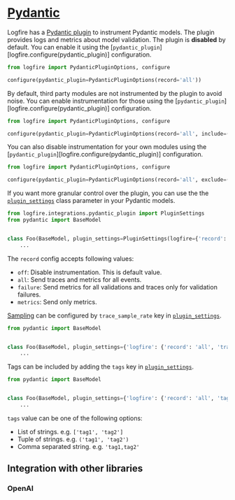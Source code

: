 # [Pydantic][pydantic]

<!-- TODO(Marcelo): Replace comments when mkdocstrings supports function parameter links. -->

Logfire has a [Pydantic plugin][pydantic-plugin] to instrument Pydantic models. The plugin provides logs and metrics
about model validation. The plugin is **disabled** by default. You can enable it using the
[`pydantic_plugin`][logfire.configure(pydantic_plugin)] configuration.

```py
from logfire import PydanticPluginOptions, configure

configure(pydantic_plugin=PydanticPluginOptions(record='all'))
```

By default, third party modules are not instrumented by the plugin to avoid noise. You can enable instrumentation for those
using the [`pydantic_plugin`][logfire.configure(pydantic_plugin)] configuration.

```py
from logfire import PydanticPluginOptions, configure

configure(pydantic_plugin=PydanticPluginOptions(record='all', include=('openai')))
```

You can also disable instrumentation for your own modules using the
[`pydantic_plugin`][logfire.configure(pydantic_plugin)] configuration.

```py
from logfire import PydanticPluginOptions, configure

configure(pydantic_plugin=PydanticPluginOptions(record='all', exclude=('app.api.v1')))
```

If you want more granular control over the plugin, you can use the the [`plugin_settings`][plugin_settings] class
parameter in your Pydantic models.

```py
from logfire.integrations.pydantic_plugin import PluginSettings
from pydantic import BaseModel


class Foo(BaseModel, plugin_settings=PluginSettings(logfire={'record': 'failure'})):
    ...
```

The `record` config accepts following values:

  * `off`: Disable instrumentation. This is default value.
  * `all`: Send traces and metrics for all events.
  * `failure`: Send metrics for all validations and traces only for validation failures.
  * `metrics`: Send only metrics.


[Sampling](../usage/sampling.md) can be configured by `trace_sample_rate` key in [`plugin_settings`][plugin_settings].

```py
from pydantic import BaseModel


class Foo(BaseModel, plugin_settings={'logfire': {'record': 'all', 'trace_sample_rate': 0.4}}):
    ...
```

Tags can be included by adding the `tags` key in [`plugin_settings`][plugin_settings].

```py
from pydantic import BaseModel


class Foo(BaseModel, plugin_settings={'logfire': {'record': 'all', 'tags': ('tag1', 'tag2')}}):
    ...
```

`tags` value can be one of the following options:

  * List of strings. e.g. `['tag1', 'tag2']`
  * Tuple of strings. e.g. `('tag1', 'tag2')`
  * Comma separated string. e.g. `'tag1,tag2'`

## Integration with other libraries

### OpenAI


[plugin_settings]: https://docs.pydantic.dev/latest/api/config/#pydantic.config.ConfigDict.plugin_settings
[pydantic]: https://docs.pydantic.dev/latest/
[pydantic-plugin]: https://docs.pydantic.dev/latest/concepts/plugins/
